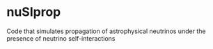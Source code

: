 # nuSIprop
Code that simulates propagation of astrophysical neutrinos under the presence of neutrino self-interactions
